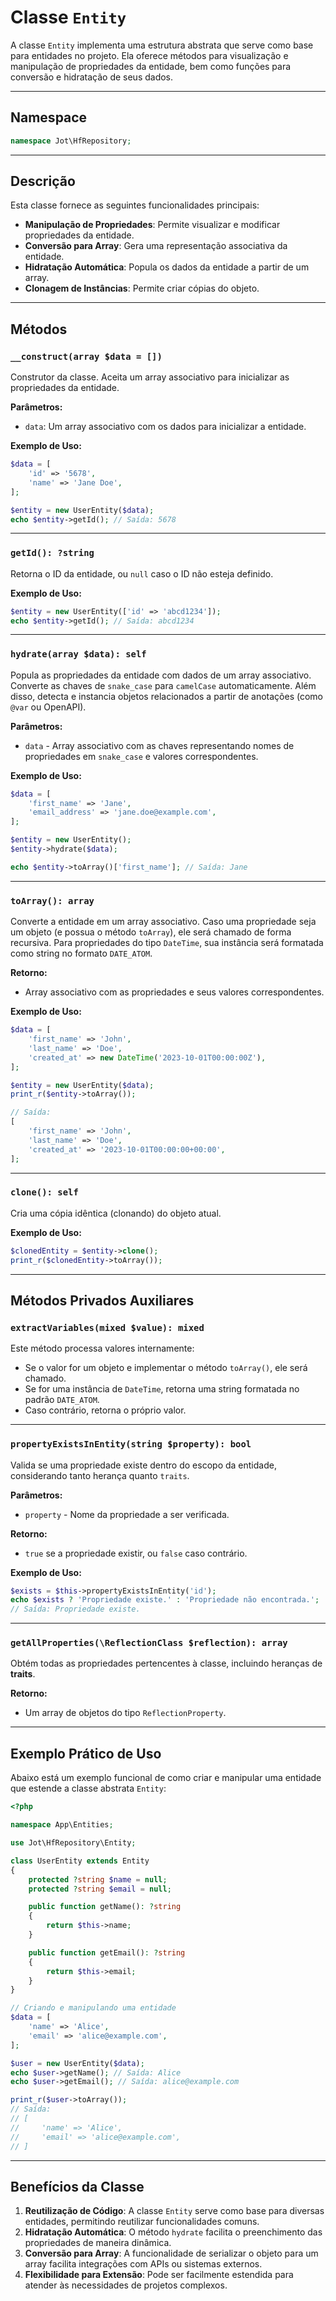 # Classe `Entity`

A classe `Entity` implementa uma estrutura abstrata que serve como base para entidades no projeto. Ela oferece métodos para visualização e manipulação de propriedades da entidade, bem como funções para conversão e hidratação de seus dados.

---

## Namespace

```php
namespace Jot\HfRepository;
```

---

## Descrição

Esta classe fornece as seguintes funcionalidades principais:

- **Manipulação de Propriedades**: Permite visualizar e modificar propriedades da entidade.
- **Conversão para Array**: Gera uma representação associativa da entidade.
- **Hidratação Automática**: Popula os dados da entidade a partir de um array.
- **Clonagem de Instâncias**: Permite criar cópias do objeto.

---

## Métodos

### `__construct(array $data = [])`

Construtor da classe. Aceita um array associativo para inicializar as propriedades da entidade.

**Parâmetros:**
- `data`: Um array associativo com os dados para inicializar a entidade.

**Exemplo de Uso:**

```php
$data = [
    'id' => '5678',
    'name' => 'Jane Doe',
];

$entity = new UserEntity($data);
echo $entity->getId(); // Saída: 5678
```

---

### `getId(): ?string`

Retorna o ID da entidade, ou `null` caso o ID não esteja definido.

**Exemplo de Uso:**

```php
$entity = new UserEntity(['id' => 'abcd1234']);
echo $entity->getId(); // Saída: abcd1234
```

---

### `hydrate(array $data): self`

Popula as propriedades da entidade com dados de um array associativo. Converte as chaves de `snake_case` para `camelCase` automaticamente. Além disso, detecta e instancia objetos relacionados a partir de anotações (como `@var` ou OpenAPI).

**Parâmetros:**
- `data` - Array associativo com as chaves representando nomes de propriedades em `snake_case` e valores correspondentes.

**Exemplo de Uso:**

```php
$data = [
    'first_name' => 'Jane',
    'email_address' => 'jane.doe@example.com',
];

$entity = new UserEntity();
$entity->hydrate($data);

echo $entity->toArray()['first_name']; // Saída: Jane
```

---

### `toArray(): array`

Converte a entidade em um array associativo. Caso uma propriedade seja um objeto (e possua o método `toArray`), ele será chamado de forma recursiva. Para propriedades do tipo `DateTime`, sua instância será formatada como string no formato `DATE_ATOM`.

**Retorno:**
- Array associativo com as propriedades e seus valores correspondentes.

**Exemplo de Uso:**

```php
$data = [
    'first_name' => 'John',
    'last_name' => 'Doe',
    'created_at' => new DateTime('2023-10-01T00:00:00Z'),
];

$entity = new UserEntity($data);
print_r($entity->toArray());

// Saída:
[
    'first_name' => 'John',
    'last_name' => 'Doe',
    'created_at' => '2023-10-01T00:00:00+00:00',
];
```

---

### `clone(): self`

Cria uma cópia idêntica (clonando) do objeto atual.

**Exemplo de Uso:**

```php
$clonedEntity = $entity->clone();
print_r($clonedEntity->toArray());
```

---

## Métodos Privados Auxiliares

### `extractVariables(mixed $value): mixed`

Este método processa valores internamente:
- Se o valor for um objeto e implementar o método `toArray()`, ele será chamado.
- Se for uma instância de `DateTime`, retorna uma string formatada no padrão `DATE_ATOM`.
- Caso contrário, retorna o próprio valor.

---

### `propertyExistsInEntity(string $property): bool`

Valida se uma propriedade existe dentro do escopo da entidade, considerando tanto herança quanto `traits`.

**Parâmetros:**
- `property` - Nome da propriedade a ser verificada.

**Retorno:**
- `true` se a propriedade existir, ou `false` caso contrário.

**Exemplo de Uso:**

```php
$exists = $this->propertyExistsInEntity('id');
echo $exists ? 'Propriedade existe.' : 'Propriedade não encontrada.';
// Saída: Propriedade existe.
```

---

### `getAllProperties(\ReflectionClass $reflection): array`

Obtém todas as propriedades pertencentes à classe, incluindo heranças de **traits**.

**Retorno:**
- Um array de objetos do tipo `ReflectionProperty`.

---

## Exemplo Prático de Uso

Abaixo está um exemplo funcional de como criar e manipular uma entidade que estende a classe abstrata `Entity`:

```php
<?php

namespace App\Entities;

use Jot\HfRepository\Entity;

class UserEntity extends Entity
{
    protected ?string $name = null;
    protected ?string $email = null;

    public function getName(): ?string
    {
        return $this->name;
    }

    public function getEmail(): ?string
    {
        return $this->email;
    }
}

// Criando e manipulando uma entidade
$data = [
    'name' => 'Alice',
    'email' => 'alice@example.com',
];

$user = new UserEntity($data);
echo $user->getName(); // Saída: Alice
echo $user->getEmail(); // Saída: alice@example.com

print_r($user->toArray());
// Saída:
// [
//     'name' => 'Alice',
//     'email' => 'alice@example.com',
// ]
```

---

## Benefícios da Classe

1. **Reutilização de Código**: A classe `Entity` serve como base para diversas entidades, permitindo reutilizar funcionalidades comuns.
2. **Hidratação Automática**: O método `hydrate` facilita o preenchimento das propriedades de maneira dinâmica.
3. **Conversão para Array**: A funcionalidade de serializar o objeto para um array facilita integrações com APIs ou sistemas externos.
4. **Flexibilidade para Extensão**: Pode ser facilmente estendida para atender às necessidades de projetos complexos.

